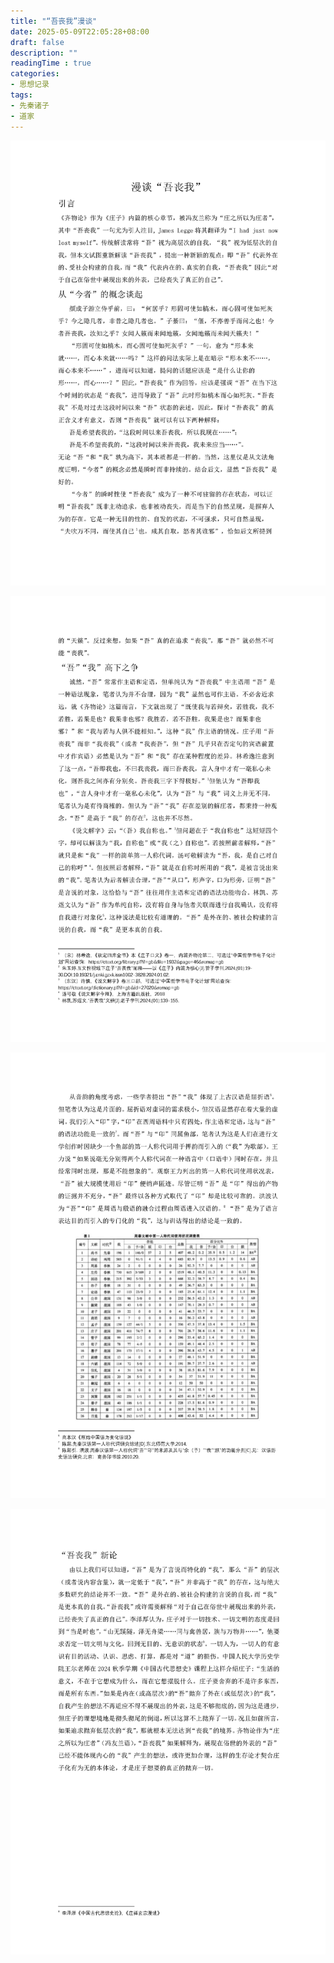 ```yaml
---
title: "“吾丧我”漫谈"
date: 2025-05-09T22:05:28+08:00
draft: false
description: ""
readingTime : true
categories:
- 思想记录
tags:
- 先秦诸子
- 道家
---
```

![](1.png)

![](2.png)

![](3.png)

![](4.png)
